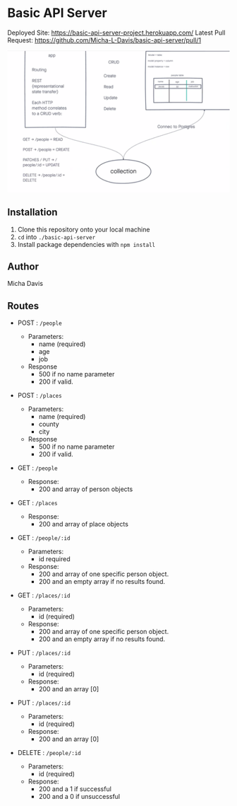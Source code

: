 # Basic API Server

Deployed Site: https://basic-api-server-project.herokuapp.com/ 
Latest Pull Request: https://github.com/Micha-L-Davis/basic-api-server/pull/1

![UML Diagram](./assets/uml.png)

## Installation

1. Clone this repository onto your local machine
2. `cd` into `./basic-api-server`
3. Install package dependencies with `npm install`

## Author

Micha Davis

## Routes

* POST : `/people`
    * Parameters: 
        * name (required)
        * age
        * job
    * Response
        * 500 if no name parameter
        * 200 if valid.   

* POST : `/places`
    * Parameters: 
        * name (required)
        * county
        * city
    * Response
        * 500 if no name parameter
        * 200 if valid.   

* GET : `/people` 
    * Response:
        * 200 and array of person objects

* GET : `/places`
    * Response:
        * 200 and array of place objects

* GET : `/people/:id`
    * Parameters:
        * id required 
    * Response:
        * 200 and array of one specific person object.
        * 200 and an empty array if no results found.

* GET : `/places/:id`
    * Parameters:
        * id (required) 
    * Response:
        * 200 and array of one specific person object.
        * 200 and an empty array if no results found.

* PUT : `/places/:id`
    * Parameters:
        * id (required)  
    * Response:
        * 200 and an array [0]

* PUT : `/places/:id`
    * Parameters:
        * id (required)  
    * Response:
        * 200 and an array [0]

* DELETE : `/people/:id`
    * Parameters:
        * id (required)  
    * Response:
        * 200 and a 1 if successful
        * 200 and a 0 if unsuccessful


